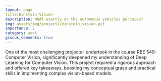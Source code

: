 ```yaml
---
layout: page
title:Einstein Vision
description: WHAT exactly do the autonmous vehicles perceive? 
img: assets/img/project2/einstein_vision.gif
importance: 2
category: work
giscus_comments: true
---
```


One of the most challenging projects I undertook in the course RBE 549: Computer Vision, significantly deepened my understanding of 
Deep Learning for Computer Vision. This project required a rigorous approach and offered key takeaways, boosting my conceptual grasp and 
practical skills in implmenting complex vision-based models.

  